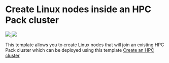 # Create Linux nodes inside an HPC Pack cluster
<a href="https://portal.azure.com/#create/Microsoft.Template/uri/https%3A%2F%2Fraw.githubusercontent.com%2Fxpillons%2Fazure-hpc%2Fmaster%2FHpcPack-AddLinuxNodes%2Fazuredeploy.json" target="_blank">
    <img src="http://azuredeploy.net/deploybutton.png"/>
</a>
<a href="http://armviz.io/#/?load=https%3A%2F%2Fraw.githubusercontent.com%2Fxpillons%2Fazure-hpc%2Fmaster%2FHpcPack-AddLinuxNodes%2Fazuredeploy.json" target="_blank">
    <img src="http://armviz.io/visualizebutton.png"/>
</a>

This template allows you to create Linux nodes that will join an existing HPC Pack cluster which can be deployed using this template [Create an HPC cluster](https://azure.microsoft.com/documentation/templates/create-hpc-cluster)

 